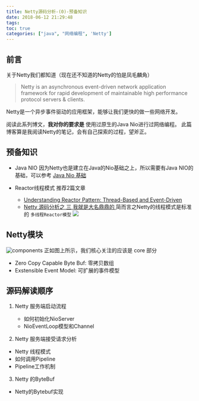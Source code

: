 ```yaml
---
title: Netty源码分析-(0)-预备知识
date: 2018-06-12 21:29:48
tags:
toc: true
categories: ["java", "网络编程", 'Netty']
---
```


## 前言
关于Netty我们都知道（现在还不知道的Netty的怕是凤毛麟角）

>Netty is an asynchronous event-driven network application framework
for rapid development of maintainable high performance protocol servers & clients.

Netty是一个异步事件驱动的应用框架，能够让我们更快的做一些网络开发。

阅读此系列博文，**我对你的要求是** 使用过原生的Java Nio进行过网络编程。
此篇博客算是我阅读Netty的笔记，会有自己探索的过程，望斧正。

<!-- more -->

## 预备知识
- Java NIO
   因为Netty也是建立在Java的Nio基础之上，所以需要有Java NIO的基础，可以参考 [Java Nio 基础](http://blog.yannxia.top/2018/05/07/java/nio/java-nio-1-basic/)

- Reactor线程模式
  推荐2篇文章
  - [Understanding Reactor Pattern: Thread-Based and Event-Driven](https://dzone.com/articles/understanding-reactor-pattern-thread-based-and-eve)
  - [Netty 源码分析之 三 我就是大名鼎鼎的 ](https://segmentfault.com/a/1190000007403873)
  简而言之Netty的线程模式是标准的 `多线程Reactor模型`
  ![](https://timgsa.baidu.com/timg?image&quality=80&size=b9999_10000&sec=1528824537102&di=b9b5678aee772b881bb9a76fb1d4c8a2&imgtype=jpg&src=http%3A%2F%2Fimg2.imgtn.bdimg.com%2Fit%2Fu%3D3111796757%2C2564753992%26fm%3D214%26gp%3D0.jpg)

## Netty模块
![components](http://netty.io/images/components.png)
正如图上所示，我们核心关注的应该是 core 部分
- Zero Copy Capable Byte Buf: 零拷贝数组
- Exstensible Event Model: 可扩展的事件模型


## 源码解读顺序
1. Netty 服务端启动流程
   - 如何初始化NioServer
   - NioEventLoop模型和Channel


2. Netty 服务端接受请求分析
  - Netty 线程模式
  - 如何调用Pipeline
  - Pipeline工作机制


3. Netty 的ByteBuf
  - Netty的Bytebuf实现
